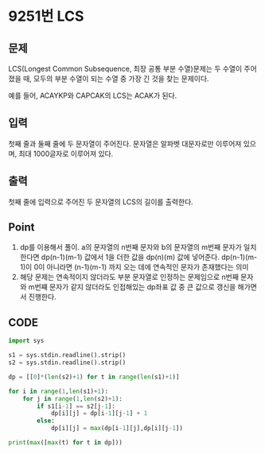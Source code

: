 # 9251번 LCS



## 문제

LCS(Longest Common Subsequence, 최장 공통 부분 수열)문제는 두 수열이 주어졌을 때, 모두의 부분 수열이 되는 수열 중 가장 긴 것을 찾는 문제이다.

예를 들어, ACAYKP와 CAPCAK의 LCS는 ACAK가 된다.



## 입력

첫째 줄과 둘째 줄에 두 문자열이 주어진다. 문자열은 알파벳 대문자로만 이루어져 있으며, 최대 1000글자로 이루어져 있다.



## 출력

첫째 줄에 입력으로 주어진 두 문자열의 LCS의 길이를 출력한다.



## Point



1. dp를 이용해서 풀이. a의 문자열의 n번째 문자와 b의 문자열의 m번째 문자가 일치한다면 dp(n-1)(m-1) 값에서 1을 더한 값을 dp(n)(m) 값에 넣어준다. dp(n-1)(m-1)이 0이 아니라면 (n-1)(m-1) 까지 오는 데에 연속적인 문자가 존재했다는 의미
2. 해당 문제는 연속적이지 않더라도 부분 문자열로 인정하는 문제임으로 n번째 문자와 m번쨰 문자가 같지 않더라도 인접해있는 dp좌표 값 중 큰 값으로 갱신을 해가면서 진행한다.




## CODE



```python
import sys

s1 = sys.stdin.readline().strip()
s2 = sys.stdin.readline().strip()

dp = [[0]*(len(s2)+1) for t in range(len(s1)+1)]

for i in range(1,len(s1)+1):
    for j in range(1,len(s2)+1):
        if s1[i-1] == s2[j-1]:
            dp[i][j] = dp[i-1][j-1] + 1
        else:
            dp[i][j] = max(dp[i-1][j],dp[i][j-1]) 

print(max([max(t) for t in dp]))
```

